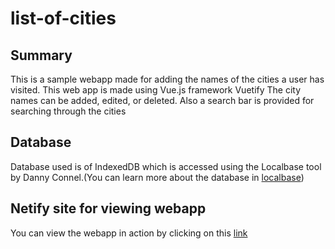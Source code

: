 # list-of-cities
## Summary
This is a sample webapp made for adding the names of the cities a user has visited.
This web app is made using Vue.js framework Vuetify
The city names can be added, edited, or deleted. 
Also a search bar is provided for searching through the cities
## Database
Database used is of IndexedDB which is accessed using the Localbase tool by Danny Connel.(You can learn more about the database in [localbase](https://github.com/dannyconnell/localbase))
## Netify site for viewing webapp
You can view the webapp in action by clicking on this [link](https://list-of-cities.netlify.app/#/)
